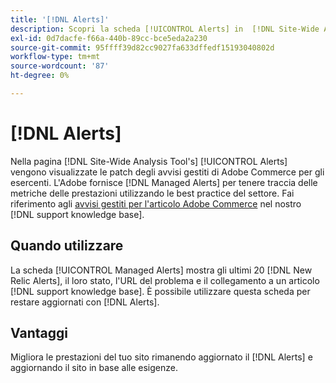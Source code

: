 ```yaml
---
title: '[!DNL Alerts]'
description: Scopri la scheda [!UICONTROL Alerts] in  [!DNL Site-Wide Analysis Tool], quando utilizzarla e i relativi vantaggi.
exl-id: 0d7dacfe-f66a-440b-89cc-bce5eda2a230
source-git-commit: 95ffff39d82cc9027fa633dffedf15193040802d
workflow-type: tm+mt
source-wordcount: '87'
ht-degree: 0%

---
```


# [!DNL Alerts]

Nella pagina [!DNL Site-Wide Analysis Tool's] [!UICONTROL Alerts] vengono visualizzate le patch degli avvisi gestiti di Adobe Commerce per gli esercenti. L&#39;Adobe fornisce [!DNL Managed Alerts] per tenere traccia delle metriche delle prestazioni utilizzando le best practice del settore. Fai riferimento agli [avvisi gestiti per l&#39;articolo Adobe Commerce](https://support.magento.com/hc/en-us/articles/360045806832-Managed-alerts-for-Adobe-Commerce) nel nostro [!DNL support knowledge base].

## Quando utilizzare

La scheda [!UICONTROL Managed Alerts] mostra gli ultimi 20 [!DNL New Relic Alerts], il loro stato, l&#39;URL del problema e il collegamento a un articolo [!DNL support knowledge base]. È possibile utilizzare questa scheda per restare aggiornati con [!DNL Alerts].

## Vantaggi

Migliora le prestazioni del tuo sito rimanendo aggiornato il [!DNL Alerts] e aggiornando il sito in base alle esigenze.
